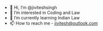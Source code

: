 - 👋 Hi, I’m @jiviteshsingh
- 👀 I’m interested in Coding and Law
- 🌱 I’m currently learning Indian Law
- 📫 How to reach me - jivitesh@outlook.com

<!---
jiviteshsingh/jiviteshsingh is a ✨ special ✨ repository because its `README.md` (this file) appears on your GitHub profile.
You can click the Preview link to take a look at your changes.
--->
